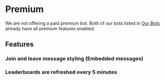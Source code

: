 # Premium

We are not offering a paid premium bot. Both of our bots listed in [Our Bots](/id-ID/getting-started/our-bots.md) already have all premium features enabled.

## Features

### Join and leave message styling (Embedded messages)

### Leaderboards are refreshed every 5 minutes
